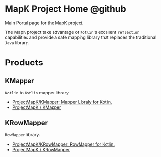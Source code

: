 # MapK Project Home @github
Main Portal page for the MapK project.

The MapK project take advantage of `Kotlin`'s excellent `reflection` capabilities and provide a safe mapping library that replaces the traditional `Java` library.

# Products
## KMapper
`Kotlin` to `Kotlin` mapper library.

- [ProjectMapK/KMapper: Mapper Libraly for Kotlin\.](https://github.com/ProjectMapK/KMapper)
- [ProjectMapK / KMapper](https://jitpack.io/#ProjectMapK/KMapper)

## KRowMapper
`RowMapper` library.

- [ProjectMapK/KRowMapper: RowMapper for Kotlin\.](https://github.com/ProjectMapK/KRowMapper)
- [ProjectMapK / KRowMapper](https://jitpack.io/#ProjectMapK/KRowMapper)
